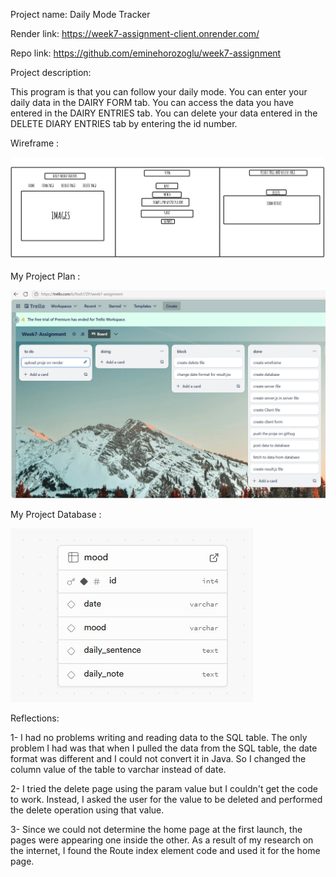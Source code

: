 Project name: Daily Mode Tracker

Render link: https://week7-assignment-client.onrender.com/

Repo link: https://github.com/eminehorozoglu/week7-assignment

Project description:

This program is that you can follow your daily mode. You can enter your daily data in the DAIRY FORM tab. You can access the data you have entered in the DAIRY ENTRIES tab. You can delete your data entered in the DELETE DIARY ENTRIES tab by entering the id number.

Wireframe :

![Wireframe](./wireframe.jpg)

My Project Plan :

![Trello](./week7-assignment-trello.jpg)

My Project Database :

![Database](./database-mood.jpg)

Reflections:

 1- I had no problems writing and reading data to the SQL table. The only problem I had was that when I pulled the data from the SQL table, the date format was different and I could not convert it in Java. So I changed the column value of the table to varchar instead of date.

 2- I tried the delete page using the param value but I couldn't get the code to work. Instead, I asked the user for the value to be deleted and performed the delete operation using that value.

 3- Since we could not determine the home page at the first launch, the pages were appearing one inside the other. As a result of my research on the internet, I found the Route index element code and used it for the home page.
